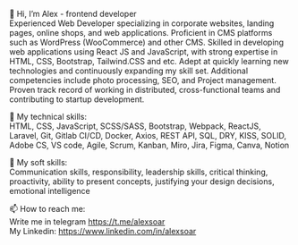 👋 Hi, I’m Alex - frontend developer <br>
Experienced Web Developer specializing in corporate websites, landing pages, online shops, and web applications.
Proficient in CMS platforms such as WordPress (WooCommerce) and other CMS. Skilled in developing web
applications using React JS and JavaScript, with strong expertise in HTML, CSS, Bootstrap, Tailwind.CSS and etc.
Adept at quickly learning new technologies and continuously expanding my skill set. Additional competencies
include photo processing, SEO, and Project management. Proven track record of working in distributed, cross-functional teams and contributing to startup development.

👀 My technical skills: <br>
HTML, CSS, JavaScript, SCSS/SASS, Bootstrap, Webpack, ReactJS, Laravel, Git, Gitlab CI/CD, Docker, Axios, REST API, SQL, DRY, KISS, SOLID,
Adobe CS, VS code, Agile, Scrum, Kanban, Miro, Jira, Figma, Canva, Notion

🌱 My soft skills: <br>
Communication skills, responsibility, leadership skills, critical thinking, proactivity, ability to present concepts, justifying your design decisions, emotional intelligence

📫 How to reach me: <br>
Write me in telegram https://t.me/alexsoar <br>
My Linkedin: https://www.linkedin.com/in/alexsoar

<!---
alexsoar/alexsoar is a ✨ special ✨ repository because its `README.md` (this file) appears on your GitHub profile.
You can click the Preview link to take a look at your changes.
--->

